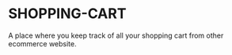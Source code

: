 # SHOPPING-CART
A place where you keep track of all your shopping cart from other ecommerce website.
